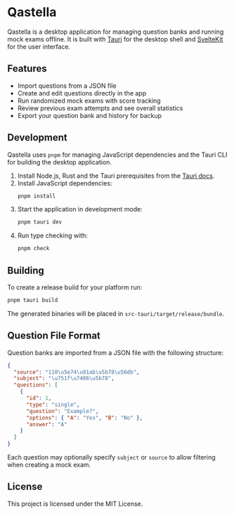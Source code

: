 # Qastella

Qastella is a desktop application for managing question banks and running mock exams offline. It is built with [Tauri](https://tauri.app/) for the desktop shell and [SvelteKit](https://kit.svelte.dev/) for the user interface.

## Features

- Import questions from a JSON file
- Create and edit questions directly in the app
- Run randomized mock exams with score tracking
- Review previous exam attempts and see overall statistics
- Export your question bank and history for backup

## Development

Qastella uses `pnpm` for managing JavaScript dependencies and the Tauri CLI for building the desktop application.

1. Install Node.js, Rust and the Tauri prerequisites from the [Tauri docs](https://tauri.app/).
2. Install JavaScript dependencies:
   ```bash
   pnpm install
   ```
3. Start the application in development mode:
   ```bash
   pnpm tauri dev
   ```
4. Run type checking with:
   ```bash
   pnpm check
   ```

## Building

To create a release build for your platform run:

```bash
pnpm tauri build
```

The generated binaries will be placed in `src-tauri/target/release/bundle`.

## Question File Format

Question banks are imported from a JSON file with the following structure:

```json
{
  "source": "110\u5e74\u91ab\u5b78\u56db",
  "subject": "\u751f\u7406\u5b78",
  "questions": [
    {
      "id": 1,
      "type": "single",
      "question": "Example?",
      "options": { "A": "Yes", "B": "No" },
      "answer": "A"
    }
  ]
}
```

Each question may optionally specify `subject` or `source` to allow filtering when creating a mock exam.

## License

This project is licensed under the MIT License.

